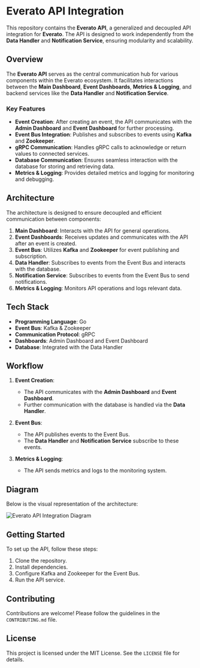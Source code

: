 # Everato API Integration

This repository contains the **Everato API**, a generalized and decoupled API integration for **Everato**. The API is designed to work independently from the **Data Handler** and **Notification Service**, ensuring modularity and scalability.

## Overview

The **Everato API** serves as the central communication hub for various components within the Everato ecosystem. It facilitates interactions between the **Main Dashboard**, **Event Dashboards**, **Metrics & Logging**, and backend services like the **Data Handler** and **Notification Service**.

### Key Features

- **Event Creation**: After creating an event, the API communicates with the **Admin Dashboard** and **Event Dashboard** for further processing.
- **Event Bus Integration**: Publishes and subscribes to events using **Kafka** and **Zookeeper**.
- **gRPC Communication**: Handles gRPC calls to acknowledge or return values to connected services.
- **Database Communication**: Ensures seamless interaction with the database for storing and retrieving data.
- **Metrics & Logging**: Provides detailed metrics and logging for monitoring and debugging.

## Architecture

The architecture is designed to ensure decoupled and efficient communication between components:

1. **Main Dashboard**: Interacts with the API for general operations.
2. **Event Dashboards**: Receives updates and communicates with the API after an event is created.
3. **Event Bus**: Utilizes **Kafka** and **Zookeeper** for event publishing and subscription.
4. **Data Handler**: Subscribes to events from the Event Bus and interacts with the database.
5. **Notification Service**: Subscribes to events from the Event Bus to send notifications.
6. **Metrics & Logging**: Monitors API operations and logs relevant data.

## Tech Stack

- **Programming Language**: Go
- **Event Bus**: Kafka & Zookeeper
- **Communication Protocol**: gRPC
- **Dashboards**: Admin Dashboard and Event Dashboard
- **Database**: Integrated with the Data Handler

## Workflow

1. **Event Creation**:

    - The API communicates with the **Admin Dashboard** and **Event Dashboard**.
    - Further communication with the database is handled via the **Data Handler**.

2. **Event Bus**:

    - The API publishes events to the Event Bus.
    - The **Data Handler** and **Notification Service** subscribe to these events.

3. **Metrics & Logging**:
    - The API sends metrics and logs to the monitoring system.

## Diagram

Below is the visual representation of the architecture:

![Everato API Integration Diagram](assets/plan_revision_00.png)

## Getting Started

To set up the API, follow these steps:

1. Clone the repository.
2. Install dependencies.
3. Configure Kafka and Zookeeper for the Event Bus.
4. Run the API service.

## Contributing

Contributions are welcome! Please follow the guidelines in the `CONTRIBUTING.md` file.

## License

This project is licensed under the MIT License. See the `LICENSE` file for details.
